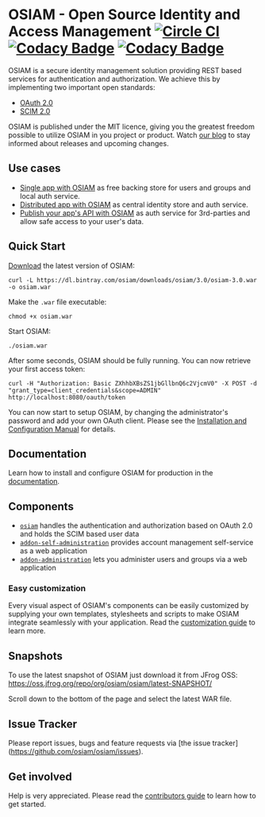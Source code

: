 # OSIAM - Open Source Identity and Access Management [![Circle CI](https://circleci.com/gh/osiam/osiam.svg?style=svg)](https://circleci.com/gh/osiam/osiam) [![Codacy Badge](https://api.codacy.com/project/badge/grade/c63f2618f4c64292ae47a1decf1a7270)](https://www.codacy.com/app/OSIAM/osiam) [![Codacy Badge](https://api.codacy.com/project/badge/coverage/c63f2618f4c64292ae47a1decf1a7270)](https://www.codacy.com/app/OSIAM/osiam)

OSIAM is a secure identity management solution providing REST based services for
authentication and authorization. We achieve this by implementing two important
open standards:

* [OAuth 2.0](http://oauth.net/2/)
* [SCIM 2.0](http://www.simplecloud.info/)

OSIAM is published under the MIT licence, giving you the greatest freedom
possible to utilize OSIAM in you project or product.
Watch [our blog](http://osiam.github.io/) to stay informed about releases and upcoming changes.

## Use cases

* [Single app with OSIAM](docs/single-app-use-case.md) as free backing store for
  users and groups and local auth service.
* [Distributed app with OSIAM](docs/distributed-app-use-case.md) as central
  identity store and auth service.
* [Publish your app's API with OSIAM](docs/protected-api-use-case.md) as auth
  service for 3rd-parties and allow safe access to your user's data.

## Quick Start

[Download](https://dl.bintray.com/osiam/downloads/osiam/3.0/osiam-3.0.war) the latest version of OSIAM:

```
curl -L https://dl.bintray.com/osiam/downloads/osiam/3.0/osiam-3.0.war -o osiam.war
```

Make the `.war` file executable:

```
chmod +x osiam.war
```

Start OSIAM:

```
./osiam.war
```

After some seconds, OSIAM should be fully running. You can now retrieve your first access token:

```
curl -H "Authorization: Basic ZXhhbXBsZS1jbGllbnQ6c2VjcmV0" -X POST -d "grant_type=client_credentials&scope=ADMIN" http://localhost:8080/oauth/token
```

You can now start to setup OSIAM, by changing the administrator's password and add your own OAuth client.
Please see the [Installation and Configuration Manual](docs/detailed-reference-installation.md#customize-setup) for details.

## Documentation

Learn how to install and configure OSIAM for production in the
[documentation](docs/README.md).

## Components

* [`osiam`](https://github.com/osiam/osiam)
  handles the authentication and authorization based on OAuth 2.0 and holds the SCIM based user data
* [`addon-self-administration`](https://github.com/osiam/addon-self-administration)
  provides account management self-service as a web application
* [`addon-administration`](https://github.com/osiam/addon-administration)
  lets you administer users and groups via a web application

### Easy customization

Every visual aspect of OSIAM's components can be easily customized by supplying
your own templates, stylesheets and scripts to make OSIAM integrate seamlessly
with your application. Read the
[customization guide](docs/customization-guide.md) to learn more.

## Snapshots

To use the latest snapshot of OSIAM just download it from JFrog OSS:
https://oss.jfrog.org/repo/org/osiam/osiam/latest-SNAPSHOT/

Scroll down to the bottom of the page and select the latest WAR file.

## Issue Tracker

Please report issues, bugs and feature requests via [the issue tracker]
(https://github.com/osiam/osiam/issues).

## Get involved

Help is very appreciated. Please read the
[contributors guide](CONTRIBUTING.md) to learn how to get started.

